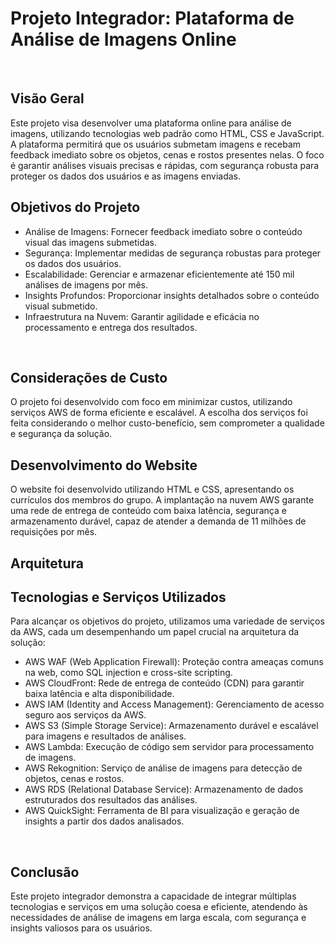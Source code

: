 <h1>Projeto Integrador: Plataforma de Análise de Imagens Online</h1>
<br>

<h2>Visão Geral</h2>
Este projeto visa desenvolver uma plataforma online para análise de imagens, utilizando tecnologias web padrão como HTML, CSS e JavaScript.
A plataforma permitirá que os usuários submetam imagens e recebam feedback imediato sobre os objetos, cenas e rostos presentes nelas.
O foco é garantir análises visuais precisas e rápidas, com segurança robusta para proteger os dados dos usuários e as imagens enviadas.
<br>

<h2>Objetivos do Projeto</h2>

- Análise de Imagens: Fornecer feedback imediato sobre o conteúdo visual das imagens submetidas.<br>
- Segurança: Implementar medidas de segurança robustas para proteger os dados dos usuários.<br>
- Escalabilidade: Gerenciar e armazenar eficientemente até 150 mil análises de imagens por mês.<br>
- Insights Profundos: Proporcionar insights detalhados sobre o conteúdo visual submetido.<br>
- Infraestrutura na Nuvem: Garantir agilidade e eficácia no processamento e entrega dos resultados.<br>
<br>

<h2>Considerações de Custo</h2>
O projeto foi desenvolvido com foco em minimizar custos, utilizando serviços AWS de forma eficiente e escalável. A escolha dos serviços foi feita considerando o melhor custo-benefício, sem comprometer a qualidade e segurança da solução.

<h2>Desenvolvimento do Website</h2>
O website foi desenvolvido utilizando HTML e CSS, apresentando os currículos dos membros do grupo. A implantação na nuvem AWS garante uma rede de entrega de conteúdo com baixa latência, segurança e armazenamento durável, capaz de atender a demanda de 11 milhões de requisições por mês.

<h2>Arquitetura</h2>

<h2>Tecnologias e Serviços Utilizados</h2>

Para alcançar os objetivos do projeto, utilizamos uma variedade de serviços da AWS, cada um desempenhando um papel crucial na arquitetura da solução:
<br>

- AWS WAF (Web Application Firewall): Proteção contra ameaças comuns na web, como SQL injection e cross-site scripting.
- AWS CloudFront: Rede de entrega de conteúdo (CDN) para garantir baixa latência e alta disponibilidade.
- AWS IAM (Identity and Access Management): Gerenciamento de acesso seguro aos serviços da AWS.
- AWS S3 (Simple Storage Service): Armazenamento durável e escalável para imagens e resultados de análises.
- AWS Lambda: Execução de código sem servidor para processamento de imagens.
- AWS Rekognition: Serviço de análise de imagens para detecção de objetos, cenas e rostos.
- AWS RDS (Relational Database Service): Armazenamento de dados estruturados dos resultados das análises.
- AWS QuickSight: Ferramenta de BI para visualização e geração de insights a partir dos dados analisados.
<br>

<h2>Conclusão</h2>
Este projeto integrador demonstra a capacidade de integrar múltiplas tecnologias e serviços em uma solução coesa e eficiente, atendendo às necessidades de análise de imagens em larga escala, com segurança e insights valiosos para os usuários.
